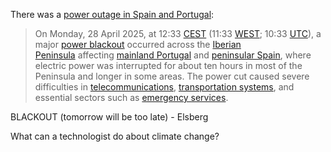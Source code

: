 
There was a [power outage in Spain and Portugal](https://en.wikipedia.org/wiki/2025_Iberian_Peninsula_blackout):

> On Monday, 28 April 2025, at 12:33 [CEST](https://en.wikipedia.org/wiki/Central_European_Summer_Time "Central European Summer Time") (11:33 [WEST](https://en.wikipedia.org/wiki/Western_European_Summer_Time "Western European Summer Time"); 10:33 [UTC](https://en.wikipedia.org/wiki/UTC "UTC")), a major [power blackout](https://en.wikipedia.org/wiki/Power_blackout "Power blackout") occurred across the [Iberian Peninsula](https://en.wikipedia.org/wiki/Iberian_Peninsula "Iberian Peninsula") affecting [mainland Portugal](https://en.wikipedia.org/wiki/Continental_Portugal "Continental Portugal") and [peninsular Spain](https://en.wikipedia.org/wiki/Peninsular_Spain "Peninsular Spain"), where electric power was interrupted for about ten hours in most of the Peninsula and longer in some areas. The power cut caused severe difficulties in [telecommunications](https://en.wikipedia.org/wiki/Telecommunications "Telecommunications"), [transportation systems](https://en.wikipedia.org/wiki/Transport "Transport"), and essential sectors such as [emergency services](https://en.wikipedia.org/wiki/Emergency_service "Emergency service").

BLACKOUT (tomorrow will be too late) - Elsberg

What can a technologist do about climate change?
